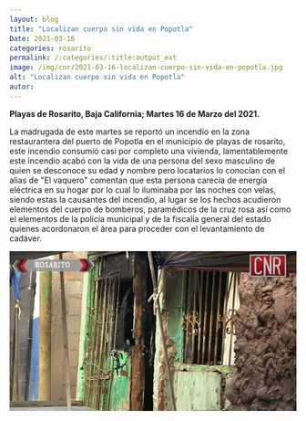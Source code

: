 ```yaml
---
layout: blog
title: "Localizan cuerpo sin vida en Popotla"
Date: 2021-03-16
categories: rosarito
permalink: /:categories/:title:output_ext
image: /img/cnr/2021-03-16-localizan-cuerpo-sin-vida-en-popotla.jpg
alt: "Localizan cuerpo sin vida en Popotla"
autor:
---
```


**Playas de Rosarito, Baja California; Martes 16 de Marzo del 2021.** 

La madrugada de este martes se reportó un incendio en la zona restaurantera del puerto de Popotla en el municipio de playas de rosarito, este incendio consumió casi por completo una vivienda, lamentablemente este incendio acabó con la vida de una persona del sexo masculino de quien se desconoce su edad y nombre pero locatarios lo conocían con el alias de "El vaquero" comentan que esta persona carecía de energía eléctrica en su hogar por lo cual lo iluminaba por las noches con velas, siendo estas la causantes del incendio, al lugar se los hechos acudieron elementos del cuerpo de bomberos, paramédicos de la cruz rosa así como el elementos de la policía municipal y de la fiscalía general del estado quienes acordonaron el área para proceder con el levantamiento de cadáver.

<div id="carouselExampleSlidesOnly" class="carousel slide" data-ride="carousel">
  <div class="carousel-inner">
    <div class="carousel-item active">
       <img class="d-block w-100" src="/img/cnr/2021-03-16-localizan-cuerpo-sin-vida-en-popotla.jpg" loading="lazy"  alt="Localizan cuerpo sin vida en Popotla">
    </div>
  </div>
</div>